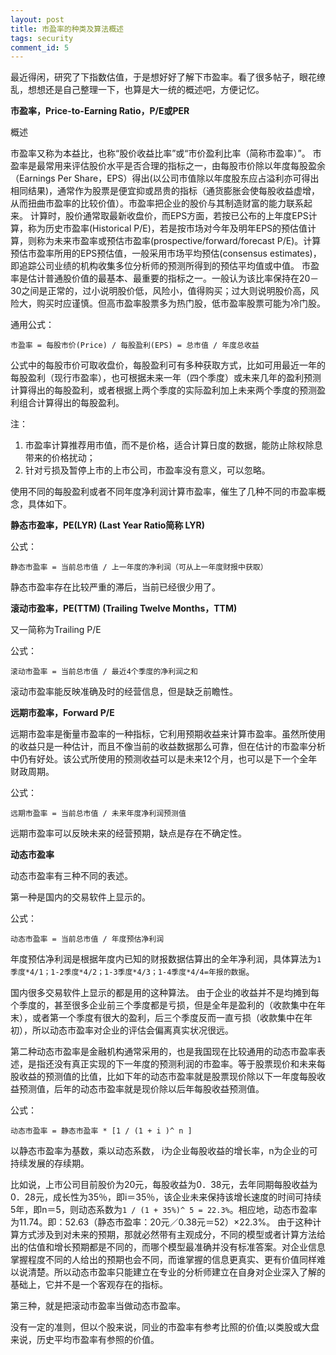 ```yaml
---
layout: post
title: 市盈率的种类及算法概述
tags: security
comment_id: 5
---
```


<p class="message">
    最近得闲，研究了下指数估值，于是想好好了解下市盈率。看了很多帖子，眼花缭乱，想想还是自己整理一下，也算是大一统的概述吧，方便记忆。
</p>

**市盈率，Price-to-Earning Ratio，P/E或PER**

概述

市盈率又称为本益比，也称“股价收益比率”或“市价盈利比率（简称市盈率）”。
市盈率是最常用来评估股价水平是否合理的指标之一，由每股市价除以年度每股盈余（Earnings Per Share，EPS）得出(以公司市值除以年度股东应占溢利亦可得出相同结果)，通常作为股票是便宜抑或昂贵的指标（通货膨胀会使每股收益虚增，从而扭曲市盈率的比较价值）。市盈率把企业的股价与其制造财富的能力联系起来。
计算时，股价通常取最新收盘价，而EPS方面，若按已公布的上年度EPS计算，称为历史市盈率(Historical P/E)，若是按市场对今年及明年EPS的预估值计算，则称为未来市盈率或预估市盈率(prospective/forward/forecast P/E)。计算预估市盈率所用的EPS预估值，一般采用市场平均预估(consensus estimates)，即追踪公司业绩的机构收集多位分析师的预测所得到的预估平均值或中值。
市盈率是估计普通股价值的最基本、最重要的指标之一。一般认为该比率保持在20－30之间是正常的，过小说明股价低，风险小，值得购买；过大则说明股价高，风险大，购买时应谨慎。但高市盈率股票多为热门股，低市盈率股票可能为冷门股。

通用公式：

`市盈率 = 每股市价(Price) / 每股盈利(EPS) = 总市值 / 年度总收益`

公式中的每股市价可取收盘价，每股盈利可有多种获取方式，比如可用最近一年的每股盈利（现行市盈率），也可根据未来一年（四个季度）或未来几年的盈利预测计算得出的每股盈利，或者根据上两个季度的实际盈利加上未来两个季度的预测盈利组合计算得出的每股盈利。

注：
1. 市盈率计算推荐用市值，而不是价格，适合计算日度的数据，能防止除权除息带来的价格扰动；
2. 针对亏损及暂停上市的上市公司，市盈率没有意义，可以忽略。

使用不同的每股盈利或者不同年度净利润计算市盈率，催生了几种不同的市盈率概念，具体如下。

**静态市盈率，PE(LYR) (Last Year Ratio简称 LYR)**

公式：

`静态市盈率 = 当前总市值 / 上一年度的净利润（可从上一年度财报中获取）`

静态市盈率存在比较严重的滞后，当前已经很少用了。

**滚动市盈率，PE(TTM) (Trailing Twelve Months，TTM)**

又一简称为Trailing P/E

公式：

`滚动市盈率 = 当前总市值 / 最近4个季度的净利润之和`

滚动市盈率能反映准确及时的经营信息，但是缺乏前瞻性。

**远期市盈率，Forward P/E**

远期市盈率是衡量市盈率的一种指标，它利用预期收益来计算市盈率。虽然所使用的收益只是一种估计，而且不像当前的收益数据那么可靠，但在估计的市盈率分析中仍有好处。该公式所使用的预测收益可以是未来12个月，也可以是下一个全年财政周期。

公式：

`远期市盈率 = 当前总市值 / 未来年度净利润预测值`

远期市盈率可以反映未来的经营预期，缺点是存在不确定性。

**动态市盈率**

动态市盈率有三种不同的表述。

第一种是国内的交易软件上显示的。

公式：

`动态市盈率 = 当前总市值 / 年度预估净利润`

年度预估净利润是根据年度内已知的财报数据估算出的全年净利润，具体算法为`1季度*4/1；1-2季度*4/2；1-3季度*4/3；1-4季度*4/4=年报的数据`。

国内很多交易软件上显示的都是用的这种算法。
由于企业的收益并不是均摊到每个季度的，甚至很多企业前三个季度都是亏损，但是全年是盈利的（收款集中在年末），或者第一个季度有很大的盈利，后三个季度反而一直亏损（收款集中在年初），所以动态市盈率对企业的评估会偏离真实状况很远。

第二种动态市盈率是金融机构通常采用的，也是我国现在比较通用的动态市盈率表述，是指还没有真正实现的下一年度的预测利润的市盈率。等于股票现价和未来每股收益的预测值的比值，比如下年的动态市盈率就是股票现价除以下一年度每股收益预测值，后年的动态市盈率就是现价除以后年每股收益预测值。

公式：

`动态市盈率 = 静态市盈率 * [1 / (1 + i )^ n ]`

以静态市盈率为基数，乘以动态系数， i为企业每股收益的增长率，n为企业的可持续发展的存续期。

比如说，上市公司目前股价为20元，每股收益为0．38元，去年同期每股收益为0．28元，成长性为35％，即i＝35％，该企业未来保持该增长速度的时间可持续5年，即n＝5，则动态系数为`1 / (1 + 35%)^ 5 = 22.3%`。相应地，动态市盈率为11.74。即：52.63（静态市盈率：20元／0.38元＝52）×22.3%。
由于这种计算方式涉及到对未来的预期，那就必然带有主观成分，不同的模型或者计算方法给出的估值和增长预期都是不同的，而哪个模型最准确并没有标准答案。对企业信息掌握程度不同的人给出的预期也会不同，而谁掌握的信息更真实、更有价值同样难以说清楚。所以动态市盈率只能建立在专业的分析师建立在自身对企业深入了解的基础上，它并不是一个客观存在的指标。

第三种，就是把滚动市盈率当做动态市盈率。

没有一定的准则，但以个股来说，同业的市盈率有参考比照的价值;以类股或大盘来说，历史平均市盈率有参照的价值。















